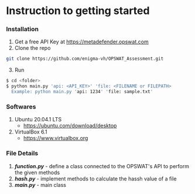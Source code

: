 # Instruction to getting started
  ### Installation
  1. Get a free API Key at https://metadefender.opswat.com
  2. Clone the repo
   ```sh
   git clone https://github.com/enigma-vh/OPSWAT_Assessment.git
   ```
  3. Run
   ```sh
   $ cd <folder>
   $ python main.py 'api: <API_KEY>' 'file: <FILENAME or FILEPATH>
     Example: python main.py 'api: 1234' 'file: sample.txt'
   ```
  ### Softwares
  1. Ubuntu 20.04.1 LTS
      * https://ubuntu.com/download/desktop
  2. VirtualBox 6.1
      * https://www.virtualbox.org
  ### File Details
  1. ***function.py*** - define a class connected to the OPSWAT's API to perform the given methods
  2. ***hash.py*** - implement methods to calculate the hassh value of a file
  3. ***main.py*** - main class

